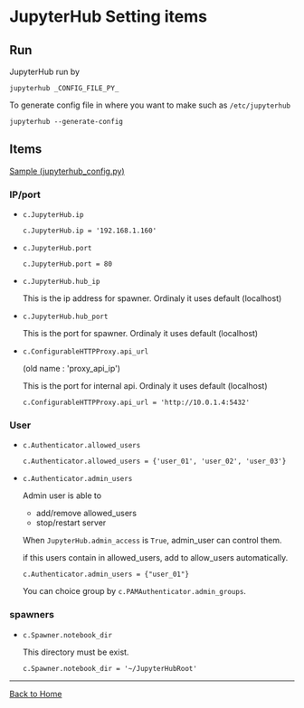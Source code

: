<!--

This document is written in Markdown.
You can preview on such as VisualStudio Code.
If you want to know more, search with "vscode markdown" or refer to official document https://code.visualstudio.com/Docs/languages/markdown .

-->


# JupyterHub Setting items

## Run

JupyterHub run by
```
jupyterhub _CONFIG_FILE_PY_
```

To generate config file in where you want to make such as `/etc/jupyterhub`
```
jupyterhub --generate-config
```

## Items

[Sample (jupyterhub_config.py)](./jupyterhub_config.py)

### IP/port

- `c.JupyterHub.ip`

	```
	c.JupyterHub.ip = '192.168.1.160'
	```


- `c.JupyterHub.port`

	```
	c.JupyterHub.port = 80
	```

- `c.JupyterHub.hub_ip`

	This is the ip address for spawner. Ordinaly it uses default (localhost)


- `c.JupyterHub.hub_port`

	This is the port for spawner. Ordinaly it uses default (localhost)

- `c.ConfigurableHTTPProxy.api_url`

	(old name : 'proxy_api_ip')

	This is the port for internal api. Ordinaly it uses default (localhost)

	```
	c.ConfigurableHTTPProxy.api_url = 'http://10.0.1.4:5432'
	```

### User

- `c.Authenticator.allowed_users`

	```
	c.Authenticator.allowed_users = {'user_01', 'user_02', 'user_03'}
	```

- `c.Authenticator.admin_users`

	Admin user is able to
	
	- add/remove allowed_users
	- stop/restart server

	When `JupyterHub.admin_access` is `True`, admin_user can control them.

	if this users contain in allowed_users, add to allow_users automatically.

	```
	c.Authenticator.admin_users = {"user_01"}
	```

	You can choice group by `c.PAMAuthenticator.admin_groups`.

### spawners

- `c.Spawner.notebook_dir`

	This directory must be exist.

	```
	c.Spawner.notebook_dir = '~/JupyterHubRoot'
	```

---
[Back to Home](../readme.md)

<!-- Written by Croyfet in 2022-->
